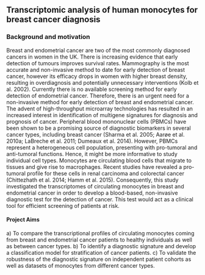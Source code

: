 ## Transcriptomic analysis of human monocytes for breast cancer diagnosis


### Background and motivation 

Breast and endometrial cancer are two of the most commonly diagnosed cancers in women in the UK. There is increasing evidence that early detection of tumours improves survival rates. Mammography is the most accurate and non-invasive method to date for early detection of breast cancer, however its efficacy drops in women with higher breast density, resulting in overdiagnosis and potentially unnecessary interventions (Kolb et al. 2002). Currently there is no available screening method for early detection of endometrial cancer. Therefore, there is an urgent need for a non-invasive method for early detection of breast and endometrial cancer. 
The advent of high-throughput microarray technologies has resulted in an increased interest in identification of multigene signatures for diagnosis and prognosis of cancer. Peripheral blood mononuclear cells (PBMCs) have been shown to be a promising source of diagnostic biomarkers in several cancer types, including breast cancer (Sharma et al. 2005; Aarøe et al. 2010a; LaBreche et al. 2011; Dumeaux et al. 2014). However, PBMCs represent a heterogeneous cell population, presenting with pro-tumoral and anti-tumoral functions. Hence, it might be more informative to study individual cell types. Monocytes are circulating blood cells that migrate to tissues and give rise to macrophages. Recent studies have revealed a pro-tumoral profile for these cells in renal carcinoma and colorectal cancer (Chittezhath et al. 2014; Hamm et al. 2015). 
Consequently, this study investigated the transcriptomes of circulating monocytes in breast and endometrial cancer in order to develop a blood-based, non-invasive diagnostic test for the detection of cancer. This test would act as a clinical tool for efficient screening of patients at risk. 

#### Project Aims 
a)	To compare the transcriptional profiles of circulating monocytes coming from breast and endometrial cancer patients to healthy individuals as well as between cancer types.
b)	To identify a diagnostic signature and develop a classification model for stratification of cancer patients.
c)	To validate the robustness of the diagnostic signature on independent patient cohorts as well as datasets of monocytes from different cancer types.

